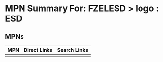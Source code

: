



# MPN Summary For: FZELESD > logo : ESD

## MPNs
  

|MPN|Direct Links|Search Links|
| :--- | :--- | :--- |
||||

